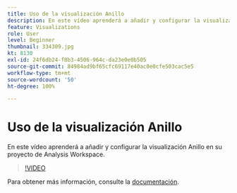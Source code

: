 ```yaml
---
title: Uso de la visualización Anillo
description: En este vídeo aprenderá a añadir y configurar la visualización Anillo en su proyecto de Analysis Workspace.
feature: Visualizations
role: User
level: Beginner
thumbnail: 334309.jpg
kt: 8130
exl-id: 24f6db24-f8b3-4506-964c-da23e0e0b505
source-git-commit: 84984ad9bf65cfc69117e40ac0e0cfe503cac5e5
workflow-type: tm+mt
source-wordcount: '50'
ht-degree: 100%

---
```


# Uso de la visualización Anillo

En este vídeo aprenderá a añadir y configurar la visualización Anillo en su proyecto de Analysis Workspace.

>[!VIDEO](https://video.tv.adobe.com/v/3416623/?quality=12&learn=on&captions=spa)

Para obtener más información, consulte la [documentación](https://experienceleague.adobe.com/docs/analytics/analyze/analysis-workspace/visualizations/donut.html?lang=es).

